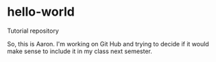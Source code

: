 # hello-world
Tutorial repository

So, this is Aaron. I'm working on Git Hub and trying to decide if it would make sense to include it in my class next semester.
